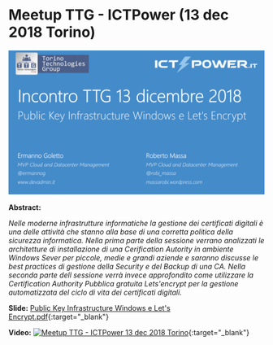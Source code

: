 # Meetup TTG - ICTPower (13 dec 2018 Torino)

![](TTG-2018-12-13.png)

__Abstract:__

*Nelle moderne infrastrutture informatiche la gestione dei certificati digitali è una delle attività che stanno alla base di una corretta politica della sicurezza informatica. Nella prima parte della sessione verrano analizzati le architetture di installazione di una Cerification Autority in ambiente Windows Sever per piccole, medie e grandi aziende e saranno discusse le best practices di gestione della Security e del Backup di una CA. Nella seconda parte dell sessione verrà invece approfondito come utilizzare la Certification Authority Pubblica gratuita Lets'encrypt per la gestione automatizzata del ciclo di vita dei certificati digitali.*

__Slide:__ [Public Key Infrastructure Windows e Let's Encrypt.pdf](Public%20Key%20Infrastructure%20Windows%20e%20Let's%20Encrypt.pdf){:target="_blank"}

__Video:__ [![Meetup TTG - ICTPower 13 dec 2018 Torino](http://img.youtube.com/vi/i7uFShDnDPk/0.jpg)](http://www.youtube.com/watch?v=i7uFShDnDPk "Meetup TTG - ICTPower 13 dec 2018 Torino"){:target="_blank"}
